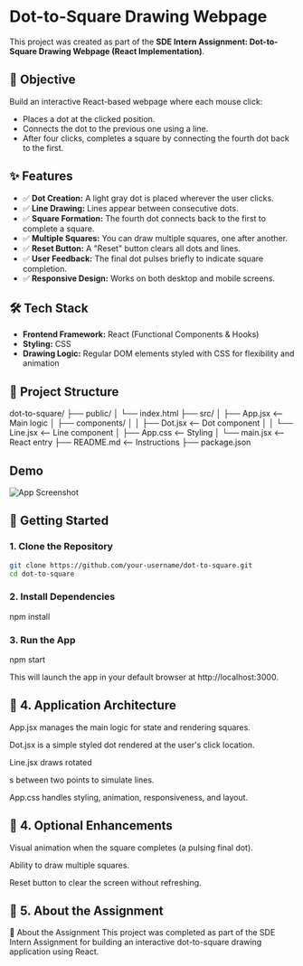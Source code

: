 # Dot-to-Square Drawing Webpage

This project was created as part of the **SDE Intern Assignment: Dot-to-Square Drawing Webpage (React Implementation)**.

## 🎯 Objective

Build an interactive React-based webpage where each mouse click:
- Places a dot at the clicked position.
- Connects the dot to the previous one using a line.
- After four clicks, completes a square by connecting the fourth dot back to the first.

## ✨ Features

- ✅ **Dot Creation:** A light gray dot is placed wherever the user clicks.
- ✅ **Line Drawing:** Lines appear between consecutive dots.
- ✅ **Square Formation:** The fourth dot connects back to the first to complete a square.
- ✅ **Multiple Squares:** You can draw multiple squares, one after another.
- ✅ **Reset Button:** A "Reset" button clears all dots and lines.
- ✅ **User Feedback:** The final dot pulses briefly to indicate square completion.
- ✅ **Responsive Design:** Works on both desktop and mobile screens.

## 🛠️ Tech Stack

- **Frontend Framework:** React (Functional Components & Hooks)
- **Styling:** CSS
- **Drawing Logic:** Regular DOM elements styled with CSS for flexibility and animation

## 📁 Project Structure

dot-to-square/
├── public/
│   └── index.html
├── src/
│   ├── App.jsx              <-- Main logic
│   ├── components/
│   │   ├── Dot.jsx          <-- Dot component
│   │   └── Line.jsx         <-- Line component
│   ├── App.css              <-- Styling
│   └── main.jsx             <-- React entry
├── README.md                <-- Instructions
├── package.json


## Demo
![App Screenshot](Screenshot(113).png)


## 🚀 Getting Started

### 1. Clone the Repository

```bash
git clone https://github.com/your-username/dot-to-square.git
cd dot-to-square
```

### 2. Install Dependencies
npm install

### 3. Run the App
npm start


This will launch the app in your default browser at http://localhost:3000.

## 🧠 4. Application Architecture

App.jsx manages the main logic for state and rendering squares.

Dot.jsx is a simple styled dot rendered at the user's click location.

Line.jsx draws rotated <div>s between two points to simulate lines.

App.css handles styling, animation, responsiveness, and layout.

## 🧪 4. Optional Enhancements

Visual animation when the square completes (a pulsing final dot).

Ability to draw multiple squares.

Reset button to clear the screen without refreshing.

## 🧳 5. About the Assignment
🧳 About the Assignment
This project was completed as part of the SDE Intern Assignment for building an interactive dot-to-square drawing application using React.


